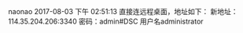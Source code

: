 
naonao 2017-08-03 下午 02:51:13
直接连远程桌面，地址如下： 
新地址：114.35.204.206:3340 
密码：admin#DSC 
用户名administrator